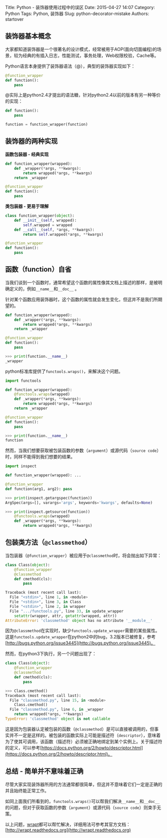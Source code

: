 Title: Python - 装饰器使用过程中的误区
Date: 2015-04-27 14:07
Category: Python
Tags: Python, 装饰器
Slug: python-decorator-mistake
Authors: startover

## **装饰器基本概念**

大家都知道装饰器是一个很著名的设计模式，经常被用于AOP(面向切面编程)的场景，较为经典的有插入日志，性能测试，事务处理，Web权限校验，Cache等。

Python语言本身提供了装饰器语法（@），典型的装饰器实现如下：

```python
@function_wrapper
def function():
    pass
```

@实际上是python2.4才提出的语法糖，针对python2.4以前的版本有另一种等价的实现：

```python
def function():
    pass

function = function_wrapper(function)
```

## **装饰器的两种实现**

**函数包装器 - 经典实现**

```python
def function_wrapper(wrapped):
    def _wrapper(*args, **kwargs):
        return wrapped(*args, **kwargs)
    return _wrapper

@function_wrapper
def function():
    pass
```

**类包装器 - 更易于理解**

```python
class function_wrapper(object):
    def __init__(self, wrapped):
        self.wrapped = wrapped
    def __call__(self, *args, **kwargs):
        return self.wrapped(*args, **kwargs)

@function_wrapper
def function():
    pass
```

## **函数（function）自省**

当我们谈到一个函数时，通常希望这个函数的属性像其文档上描述的那样，是被明确定义的，例如`__name__`和`__doc__` 。

针对某个函数应用装饰器时，这个函数的属性就会发生变化，但这并不是我们所期望的。

```python
def function_wrapper(wrapped):
    def _wrapper(*args, **kwargs):
        return wrapped(*args, **kwargs)
    return _wrapper

@function_wrapper
def function():
    pass

>>> print(function.__name__)
_wrapper
```

python标准库提供了`functools.wraps()`，来解决这个问题。

```python
import functools

def function_wrapper(wrapped):
    @functools.wraps(wrapped)
    def _wrapper(*args, **kwargs):
        return wrapped(*args, **kwargs)
    return _wrapper

@function_wrapper
def function():
    pass

>>> print(function.__name__)
function
```

然而，当我们想要获取被包装函数的参数（`argument`）或源代码（`source code`）时，同样不能得到我们想要的结果。

```python
import inspect

def function_wrapper(wrapped): ...

@function_wrapper
def function(arg1, arg2): pass

>>> print(inspect.getargspec(function))
ArgSpec(args=[], varargs='args', keywords='kwargs', defaults=None)

>>> print(inspect.getsource(function))
    @functools.wraps(wrapped)
    def _wrapper(*args, **kwargs):
        return wrapped(*args, **kwargs)
```

## **包装类方法（`@classmethod`）**

当包装器（`@function_wrapper`）被应用于`@classmethod`时，将会抛出如下异常：

```python
class Class(object):
    @function_wrapper
    @classmethod
    def cmethod(cls):
        pass

Traceback (most recent call last):
  File "<stdin>", line 1, in <module>
  File "<stdin>", line 3, in Class
  File "<stdin>", line 2, in wrapper
  File ".../functools.py", line 33, in update_wrapper
    setattr(wrapper, attr, getattr(wrapped, attr))
AttributeError: 'classmethod' object has no attribute '__module__'
```

因为`@classmethod`在实现时，缺少`functools.update_wrapper`需要的某些属性。这是`functools.update_wrapper`在python2中的bug，3.2版本已被修复，参考[http://bugs.python.org/issue3445](http://bugs.python.org/issue3445)。

然而，在python3下执行，另一个问题出现了：

```python
class Class(object):
    @function_wrapper
    @classmethod
    def cmethod(cls):
        pass

>>> Class.cmethod()
Traceback (most recent call last):
  File "classmethod.py", line 15, in <module>
    Class.cmethod()
  File "classmethod.py", line 6, in _wrapper
    return wrapped(*args, **kwargs)
TypeError: 'classmethod' object is not callable
```

这是因为包装器认定被包装的函数（`@classmethod`）是可以直接被调用的，但事实并不一定是这样的。被包装的函数实际上可能是描述符（`descriptor`），意味着为了使其可调用，该函数（描述符）必须被正确地绑定到某个实例上。关于描述符的定义，可以参考[https://docs.python.org/2/howto/descriptor.html](https://docs.python.org/2/howto/descriptor.html)。

## **总结 - 简单并不意味着正确**

尽管大家实现装饰器所用的方法通常都很简单，但这并不意味着它们一定是正确的并且始终能正常工作。

如同上面我们所看到的，`functools.wraps()`可以帮我们解决`__name__`和`__doc__` 的问题，但对于获取函数的参数（`argument`）或源代码（`source code`）则束手无策。

以上问题，[wrapt](https://github.com/GrahamDumpleton/wrapt)都可以帮忙解决，详细用法可参考其官方文档：[http://wrapt.readthedocs.org](http://wrapt.readthedocs.org)
